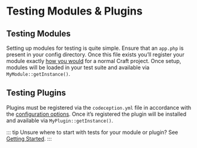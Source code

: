 # Testing Modules & Plugins

## Testing Modules

Setting up modules for testing is quite simple. Ensure that an `app.php` is present in your config directory. Once this file exists you’ll register your module exactly [how you would](../../extend/module-guide.md) for a normal Craft project. Once setup, modules will be loaded in your test suite and available via `MyModule::getInstance()`.

## Testing Plugins

Plugins must be registered via the `codeception.yml` file in accordance with the [configuration options](../framework/config-options.md#plugins). Once it’s registered the plugin will be installed and available via `MyPlugin::getInstance()`.

::: tip
Unsure where to start with tests for your module or plugin? See [Getting Started](getting-started.md).
:::
